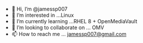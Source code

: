 - 👋 Hi, I’m @jamessp007
- 👀 I’m interested in ...Linux
- 🌱 I’m currently learning ...RHEL 8 + OpenMediaVault  
- 💞️ I’m looking to collaborate on ... OMV
- 📫 How to reach me ... jamessp007@gmail.com

<!---
jamessp007/jamessp007 is a ✨ special ✨ repository because its `README.md` (this file) appears on your GitHub profile.
You can click the Preview link to take a look at your changes.
--->
